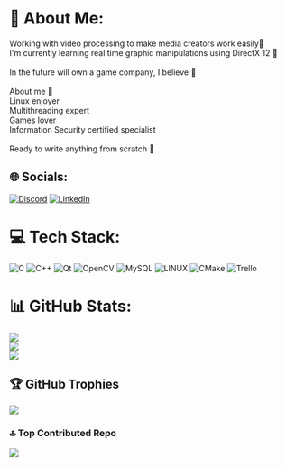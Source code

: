 # 💫 About Me:
Working with video processing to make media creators work easily🤗<br>I'm currently learning real time graphic manipulations using DirectX 12 🤌<br><br>In the future will own a game company, I believe 🤞<br><br>About me 🙌<br>Linux enjoyer<br>Multithreading expert<br>Games lover<br>Information Security certified specialist<br><br>Ready to write anything from scratch 🙋


## 🌐 Socials:
[![Discord](https://img.shields.io/badge/Discord-%237289DA.svg?logo=discord&logoColor=white)](https://discord.gg/Sike#9602) [![LinkedIn](https://img.shields.io/badge/LinkedIn-%230077B5.svg?logo=linkedin&logoColor=white)](https://linkedin.com/in/https://www.linkedin.com/in/artem-m-a70038254/) 

# 💻 Tech Stack:
![C](https://img.shields.io/badge/c-%2300599C.svg?style=flat-square&logo=c&logoColor=white) ![C++](https://img.shields.io/badge/c++-%2300599C.svg?style=flat-square&logo=c%2B%2B&logoColor=white) ![Qt](https://img.shields.io/badge/Qt-%23217346.svg?style=flat-square&logo=Qt&logoColor=white) ![OpenCV](https://img.shields.io/badge/opencv-%23white.svg?style=flat-square&logo=opencv&logoColor=white) ![MySQL](https://img.shields.io/badge/mysql-%2300f.svg?style=flat-square&logo=mysql&logoColor=white) ![LINUX](https://img.shields.io/badge/Linux-FCC624?style=flat-square&logo=linux&logoColor=black) ![CMake](https://img.shields.io/badge/CMake-%23008FBA.svg?style=flat-square&logo=cmake&logoColor=white) ![Trello](https://img.shields.io/badge/Trello-%23026AA7.svg?style=flat-square&logo=Trello&logoColor=white)
# 📊 GitHub Stats:
![](https://github-readme-stats.vercel.app/api?username=leetthewire&theme=radical&hide_border=false&include_all_commits=true&count_private=true)<br/>
![](https://github-readme-streak-stats.herokuapp.com/?user=leetthewire&theme=radical&hide_border=false)<br/>
![](https://github-readme-stats.vercel.app/api/top-langs/?username=leetthewire&theme=radical&hide_border=false&include_all_commits=true&count_private=true&layout=compact)

## 🏆 GitHub Trophies
![](https://github-profile-trophy.vercel.app/?username=leetthewire&theme=radical&no-frame=false&no-bg=false&margin-w=4)

### 🔝 Top Contributed Repo
![](https://github-contributor-stats.vercel.app/api?username=leetthewire&limit=5&theme=dark&combine_all_yearly_contributions=true)

<!-- Proudly created with GPRM ( https://gprm.itsvg.in ) -->